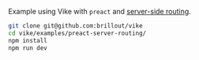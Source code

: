 Example using Vike with `preact` and [server-side routing](https://vike.dev/server-routing).

```bash
git clone git@github.com:brillout/vike
cd vike/examples/preact-server-routing/
npm install
npm run dev
```
